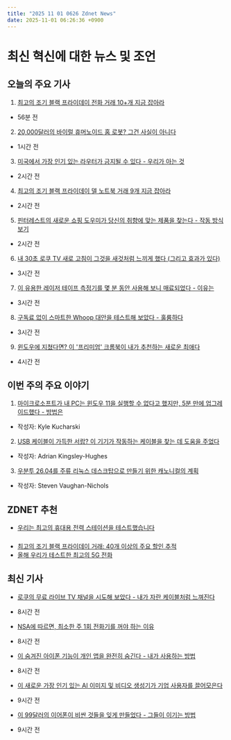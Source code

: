 ```yaml
---
title: "2025 11 01 0626 Zdnet News"
date: 2025-11-01 06:26:36 +0900
---
```


# 최신 혁신에 대한 뉴스 및 조언
## 오늘의 주요 기사

1. [최고의 조기 블랙 프라이데이 전화 거래 10+개 지금 잡아라](https://www.zdnet.com/article/best-early-black-friday-phone-deals-2025/)  
- 56분 전  

2. [20,000달러의 바이럴 휴머노이드 홈 로봇? 그건 사실이 아니다](https://www.zdnet.com/article/that-20000-viral-humanoid-home-robot-its-not-what-it-seems/)  
- 1시간 전  

3. [미국에서 가장 인기 있는 라우터가 금지될 수 있다 - 우리가 아는 것](https://www.zdnet.com/home-and-office/networking/americas-favorite-router-might-soon-by-banned-in-the-us-heres-what-we-know/)  
- 2시간 전  

4. [최고의 조기 블랙 프라이데이 델 노트북 거래 9개 지금 잡아라](https://www.zdnet.com/article/best-early-black-friday-dell-deals-2025/)  
- 2시간 전  

5. [핀터레스트의 새로운 쇼핑 도우미가 당신의 취향에 맞는 제품을 찾는다 - 작동 방식 보기](https://www.zdnet.com/article/pinterests-new-shopping-assistant-finds-products-to-fit-your-tastes-see-how-it-works/)  
- 2시간 전  

6. [내 30초 로쿠 TV 새로 고침이 그것을 새것처럼 느끼게 했다 (그리고 효과가 있다)](https://www.zdnet.com/home-and-office/home-entertainment/my-30-second-roku-tv-refresh-that-makes-it-feel-brand-new-again-and-it-works-like-a-charm/)  
- 3시간 전  

7. [이 유용한 레이저 테이프 측정기를 몇 분 동안 사용해 보니 매료되었다 - 이유는](https://www.zdnet.com/home-and-office/using-this-handy-laser-tape-measure-for-only-a-few-minutes-had-me-hooked-heres-why/)  
- 3시간 전  

8. [구독료 없이 스마트한 Whoop 대안을 테스트해 보았다 - 훌륭하다](https://www.zdnet.com/article/i-tested-a-whoop-alternative-thats-just-as-smart-but-with-no-subscription-fees-and-its-great/)  
- 3시간 전  

9. [윈도우에 지쳤다면? 이 '프리미엄' 크롬북이 내가 추천하는 새로운 최애다](https://www.zdnet.com/article/tired-of-windows-why-this-premium-chromebook-is-my-new-favorite-recommendation/)  
- 4시간 전  

## 이번 주의 주요 이야기

1. [마이크로소프트가 내 PC는 윈도우 11을 실행할 수 없다고 했지만, 5분 만에 업그레이드했다 - 방법은](https://www.zdnet.com/article/microsoft-said-my-pc-couldnt-run-windows-11-but-i-upgraded-in-5-minutes-anyway-heres-how/)  
- 작성자: Kyle Kucharski  

2. [USB 케이블이 가득한 서랍? 이 기기가 작동하는 케이블을 찾는 데 도움을 주었다](https://www.zdnet.com/article/drawer-full-of-usb-cables-this-gadget-helped-me-find-the-ones-that-work/)  
- 작성자: Adrian Kingsley-Hughes  

3. [우분투 26.04를 주류 리눅스 데스크탑으로 만들기 위한 캐노니컬의 계획](https://www.zdnet.com/article/inside-canonicals-plan-to-make-ubuntu-26-04-the-linux-desktop-that-finally-goes-mainstream/)  
- 작성자: Steven Vaughan-Nichols  

## ZDNET 추천  
- [우리는 최고의 휴대용 전력 스테이션을 테스트했습니다](https://www.zdnet.com/home-and-office/energy/we-put-the-best-portable-power-stations-to-the-test-heres-which-ones-provide-the-most-power/)  

### 
- [최고의 조기 블랙 프라이데이 거래: 40개 이상의 주요 할인 추적](https://www.zdnet.com/article/best-early-black-friday-deals-2025/)  
- [올해 우리가 테스트한 최고의 5G 전화](https://www.zdnet.com/article/best-5g-phones/)  

## 최신 기사  
- [로쿠의 무료 라이브 TV 채널을 시도해 보았다 - 내가 자란 케이블처럼 느껴진다](https://www.zdnet.com/home-and-office/home-entertainment/i-finally-tried-rokus-free-live-tv-channels-and-it-feels-like-the-cable-i-grew-up-with/)  
- 8시간 전  

- [NSA에 따르면, 최소한 주 1회 전화기를 꺼야 하는 이유](https://www.zdnet.com/article/why-you-should-power-off-your-phone-at-least-once-a-week-according-to-the-nsa/)  
- 8시간 전  

- [이 숨겨진 아이폰 기능이 개인 앱을 완전히 숨긴다 - 내가 사용하는 방법](https://www.zdnet.com/article/this-hidden-iphone-feature-keeps-your-private-apps-completely-out-of-sight-how-i-use-it/)  
- 8시간 전  

- [이 새로운 가장 인기 있는 AI 이미지 및 비디오 생성기가 기업 사용자를 끌어모은다](https://www.zdnet.com/article/this-new-most-popular-ai-image-and-video-generator-has-enterprise-users-flocking-to-it/)  
- 9시간 전  

- [이 99달러의 이어폰이 비싼 것들을 잊게 만들었다 - 그들이 이기는 방법](https://www.zdnet.com/article/this-99-pair-of-earbuds-made-me-forget-about-the-expensive-ones-how-they-win/)  
- 9시간 전